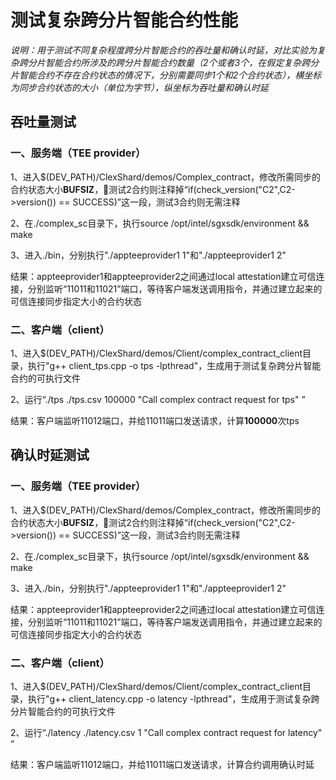 # 测试复杂跨分片智能合约性能
*说明：用于测试不同复杂程度跨分片智能合约的吞吐量和确认时延，对比实验为复杂跨分片智能合约所涉及的跨分片智能合约数量（2个或者3个，在假定复杂跨分片智能合约不存在合约状态的情况下，分别需要同步1个和2个合约状态），横坐标为同步合约状态的大小（单位为字节），纵坐标为吞吐量和确认时延*

## 吞吐量测试
### 一、服务端（TEE provider）
1、进入$(DEV_PATH)/ClexShard/demos/Complex_contract，修改所需同步的合约状态大小**BUFSIZ**，测试2合约则注释掉“if(check_version("C2",C2->version()) == SUCCESS)”这一段，测试3合约则无需注释

2、在./complex_sc目录下，执行source /opt/intel/sgxsdk/environment && make

3、进入./bin，分别执行"./appteeprovider1 1"和"./appteeprovider1 2"

结果：appteeprovider1和appteeprovider2之间通过local attestation建立可信连接，分别监听“11011和11021”端口，等待客户端发送调用指令，并通过建立起来的可信连接同步指定大小的合约状态

### 二、客户端（client）
1、进入$(DEV_PATH)/ClexShard/demos/Client/complex_contract_client目录，执行"g++ client_tps.cpp -o tps -lpthread"，生成用于测试复杂跨分片智能合约的可执行文件

2、运行“./tps ./tps.csv 100000 "Call complex contract request for tps" ”

结果：客户端监听11012端口，并给11011端口发送请求，计算**100000**次tps

## 确认时延测试
### 一、服务端（TEE provider）
1、进入$(DEV_PATH)/ClexShard/demos/Complex_contract，修改所需同步的合约状态大小**BUFSIZ**，测试2合约则注释掉“if(check_version("C2",C2->version()) == SUCCESS)”这一段，测试3合约则无需注释

2、在./complex_sc目录下，执行source /opt/intel/sgxsdk/environment && make

3、进入./bin，分别执行"./appteeprovider1 1"和"./appteeprovider1 2"

结果：appteeprovider1和appteeprovider2之间通过local attestation建立可信连接，分别监听“11011和11021”端口，等待客户端发送调用指令，并通过建立起来的可信连接同步指定大小的合约状态

### 二、客户端（client）
1、进入$(DEV_PATH)/ClexShard/demos/Client/complex_contract_client目录，执行"g++ client_latency.cpp -o latency -lpthread"，生成用于测试复杂跨分片智能合约的可执行文件

2、运行“./latency ./latency.csv 1 "Call complex contract request for latency" ”

结果：客户端监听11012端口，并给11011端口发送请求，计算合约调用确认时延